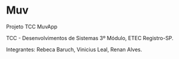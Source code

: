 # Muv
 Projeto TCC MuvApp

 TCC - Desenvolvimentos de Sistemas 3º Módulo, ETEC Registro-SP.

 Integrantes: Rebeca Baruch, Vinicius Leal, Renan Alves.
